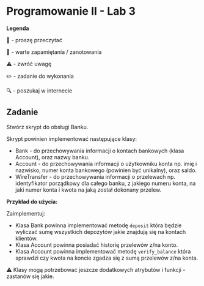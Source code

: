 # Programowanie II - Lab 3

**Legenda**

📖 - proszę przeczytać

📝 - warte zapamiętania / zanotowania

⚠️ - zwróć uwagę

✏️ - zadanie do wykonania

🔍 - poszukaj w internecie

## Zadanie

Stwórz skrypt do obsługi Banku.

Skrypt powinien implementować następujące klasy:

* Bank - do przechowywania informacji o kontach bankowych (klasa Account), oraz nazwy banku.
* Account - do przechowywania informacji o użytkowniku konta np. imię i nazwisko, numer konta bankowego (powinien być unikalny), oraz saldo.
* WireTransfer - do przechowywania informacji o przelewach np. identyfikator porządkowy dla całego banku, z jakiego numeru konta, na jaki numer konta i kwota na jaką został dokonany przelew.

**Przykład do użycia:**

Zaimplementuj:

* Klasa Bank powinna implementować metodę `deposit` która będzie wyliczać sumę wszystkich depozytów jakie znajdują się na kontach klientów.
* Klasa Account powinna posiadać historię przelewów z/na konto.
* Klasa Account powinna implementować metodę `verify_balance` która sprawdzi czy kwota na koncie zgadza się z sumą przelewów z/na konta.

⚠️ Klasy mogą potrzebować jeszcze dodatkowych atrybutów i funkcji - zastanów się jakie.
